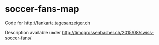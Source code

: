 # soccer-fans-map
Code for http://fankarte.tagesanzeiger.ch

Description available under http://timogrossenbacher.ch/2015/08/swiss-soccer-fans/

